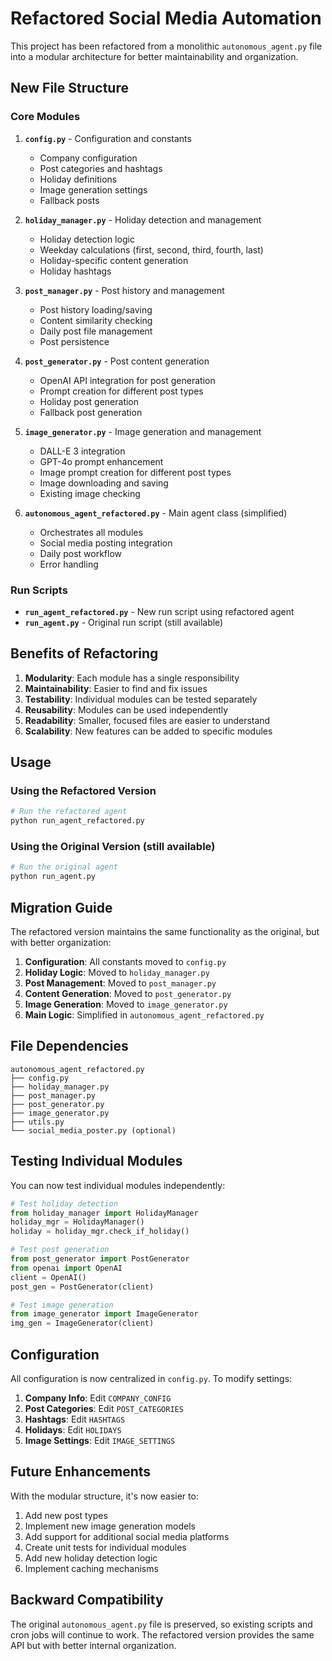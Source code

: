 # Refactored Social Media Automation

This project has been refactored from a monolithic `autonomous_agent.py` file into a modular architecture for better maintainability and organization.

## New File Structure

### Core Modules

1. **`config.py`** - Configuration and constants
   - Company configuration
   - Post categories and hashtags
   - Holiday definitions
   - Image generation settings
   - Fallback posts

2. **`holiday_manager.py`** - Holiday detection and management
   - Holiday detection logic
   - Weekday calculations (first, second, third, fourth, last)
   - Holiday-specific content generation
   - Holiday hashtags

3. **`post_manager.py`** - Post history and management
   - Post history loading/saving
   - Content similarity checking
   - Daily post file management
   - Post persistence

4. **`post_generator.py`** - Post content generation
   - OpenAI API integration for post generation
   - Prompt creation for different post types
   - Holiday post generation
   - Fallback post generation

5. **`image_generator.py`** - Image generation and management
   - DALL-E 3 integration
   - GPT-4o prompt enhancement
   - Image prompt creation for different post types
   - Image downloading and saving
   - Existing image checking

6. **`autonomous_agent_refactored.py`** - Main agent class (simplified)
   - Orchestrates all modules
   - Social media posting integration
   - Daily post workflow
   - Error handling

### Run Scripts

- **`run_agent_refactored.py`** - New run script using refactored agent
- **`run_agent.py`** - Original run script (still available)

## Benefits of Refactoring

1. **Modularity**: Each module has a single responsibility
2. **Maintainability**: Easier to find and fix issues
3. **Testability**: Individual modules can be tested separately
4. **Reusability**: Modules can be used independently
5. **Readability**: Smaller, focused files are easier to understand
6. **Scalability**: New features can be added to specific modules

## Usage

### Using the Refactored Version

```bash
# Run the refactored agent
python run_agent_refactored.py
```

### Using the Original Version (still available)

```bash
# Run the original agent
python run_agent.py
```

## Migration Guide

The refactored version maintains the same functionality as the original, but with better organization:

1. **Configuration**: All constants moved to `config.py`
2. **Holiday Logic**: Moved to `holiday_manager.py`
3. **Post Management**: Moved to `post_manager.py`
4. **Content Generation**: Moved to `post_generator.py`
5. **Image Generation**: Moved to `image_generator.py`
6. **Main Logic**: Simplified in `autonomous_agent_refactored.py`

## File Dependencies

```
autonomous_agent_refactored.py
├── config.py
├── holiday_manager.py
├── post_manager.py
├── post_generator.py
├── image_generator.py
├── utils.py
└── social_media_poster.py (optional)
```

## Testing Individual Modules

You can now test individual modules independently:

```python
# Test holiday detection
from holiday_manager import HolidayManager
holiday_mgr = HolidayManager()
holiday = holiday_mgr.check_if_holiday()

# Test post generation
from post_generator import PostGenerator
from openai import OpenAI
client = OpenAI()
post_gen = PostGenerator(client)

# Test image generation
from image_generator import ImageGenerator
img_gen = ImageGenerator(client)
```

## Configuration

All configuration is now centralized in `config.py`. To modify settings:

1. **Company Info**: Edit `COMPANY_CONFIG`
2. **Post Categories**: Edit `POST_CATEGORIES`
3. **Hashtags**: Edit `HASHTAGS`
4. **Holidays**: Edit `HOLIDAYS`
5. **Image Settings**: Edit `IMAGE_SETTINGS`

## Future Enhancements

With the modular structure, it's now easier to:

1. Add new post types
2. Implement new image generation models
3. Add support for additional social media platforms
4. Create unit tests for individual modules
5. Add new holiday detection logic
6. Implement caching mechanisms

## Backward Compatibility

The original `autonomous_agent.py` file is preserved, so existing scripts and cron jobs will continue to work. The refactored version provides the same API but with better internal organization. 